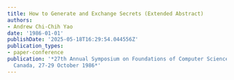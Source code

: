 ```yaml
---
title: How to Generate and Exchange Secrets (Extended Abstract)
authors:
- Andrew Chi-Chih Yao
date: '1986-01-01'
publishDate: '2025-05-18T16:29:54.044556Z'
publication_types:
- paper-conference
publication: '*27th Annual Symposium on Foundations of Computer Science, Toronto,
  Canada, 27-29 October 1986*'
---
```

